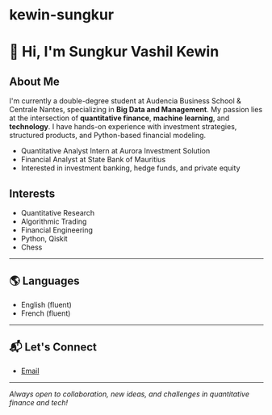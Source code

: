 # kewin-sungkur

# 👋 Hi, I'm Sungkur Vashil Kewin

##  About Me

I'm currently a double-degree student at Audencia Business School & Centrale Nantes, specializing in **Big Data and Management**. My passion lies at the intersection of **quantitative finance**, **machine learning**, and **technology**. I have hands-on experience with investment strategies, structured products, and Python-based financial modeling.

-  Quantitative Analyst Intern at Aurora Investment Solution
-  Financial Analyst at State Bank of Mauritius
-  Interested in investment banking, hedge funds, and private equity


##  Interests

- Quantitative Research
- Algorithmic Trading
- Financial Engineering
- Python, Qiskit
- Chess

---

## 🌎 Languages

- English (fluent)
- French (fluent)

---

## 📬 Let's Connect

- [Email](kewinvsungkur@gmail.com)

---

_Always open to collaboration, new ideas, and challenges in quantitative finance and tech!_

